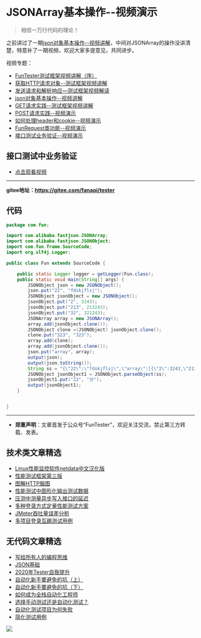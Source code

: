# JSONArray基本操作--视频演示

> 相信一万行代码的理论！

之前讲过了一期[json对象基本操作--视频讲解](https://mp.weixin.qq.com/s/MQtcIGKwWGEMb2XD3zmAIQ)，中间对JSONArray的操作没讲清楚，特意补了一期视频，欢迎大家多提意见，共同进步。

视频专题：

- [FunTester测试框架视频讲解（序）](https://mp.weixin.qq.com/s/CJrHAAniDMyr5oDXYHpPcQ)
- [获取HTTP请求对象--测试框架视频讲解](https://mp.weixin.qq.com/s/hG89sGf96GcPb2hGnludsw)
- [发送请求和解析响应—测试框架视频解读](https://mp.weixin.qq.com/s/xUQ8o3YuZOChXZ2UGR1Kyw)
- [json对象基本操作--视频讲解](https://mp.weixin.qq.com/s/MQtcIGKwWGEMb2XD3zmAIQ)
- [GET请求实践--测试框架视频讲解](https://mp.weixin.qq.com/s/_ZEDmRPXe4SLjCgdwDtC7A)
- [POST请求实践--视频演示](https://mp.weixin.qq.com/s/g0mLzMQ4Br2e592m3p68eg)
- [如何处理header和cookie--视频演示](https://mp.weixin.qq.com/s/MkwzT9VPglSnOxY7geSUiQ)
- [FunRequest类功能--视频演示](https://mp.weixin.qq.com/s/WGS6ZwAvw7X4MC004Gz4pA)
- [接口测试业务验证--视频演示](https://mp.weixin.qq.com/s/DH8HDmaritXQnkBIFOadoA)


## 接口测试中业务验证

- [点击观看视频](https://mp.weixin.qq.com/s/OosDbRoknMe1riaPc3hhLg)

----
**gitee地址：https://gitee.com/fanapi/tester**

## 代码


```Java
package com.fun;

import com.alibaba.fastjson.JSONArray;
import com.alibaba.fastjson.JSONObject;
import com.fun.frame.SourceCode;
import org.slf4j.Logger;

public class Fun extends SourceCode {

    public static Logger logger = getLogger(Fun.class);
    public static void main(String[] args) {
        JSONObject json = new JSONObject();
        json.put("22", "fdskjflsj");
        JSONObject jsonObject = new JSONObject();
        jsonObject.put("2", 3243);
        jsonObject.put("213", 213243);
        jsonObject.put("32", 321243);
        JSONArray array = new JSONArray();
        array.add(jsonObject.clone());
        JSONObject clone =(JSONObject) jsonObject.clone();
        clone.put("323", "323");
        array.add(clone);
        array.add(jsonObject.clone());
        json.put("array", array);
        output(json);
        output(json.toString());
        String ss = "{\"22\":\"fdskjflsj\",\"array\":[{\"2\":3243,\"213\":213243,\"32\":321243},{\"2\":3243,\"213\":213243,\"323\":\"323\",\"32\":321243},{\"2\":3243,\"213\":213243,\"32\":321243}]}";
        JSONObject jsonObject1 = JSONObject.parseObject(ss);
        jsonObject1.put("22", "分");
        output(jsonObject1);
    }


}

```

---
* **郑重声明**：文章首发于公众号“FunTester”，欢迎关注交流，禁止第三方转载、发表。

## 技术类文章精选

- [Linux性能监控软件netdata中文汉化版](https://mp.weixin.qq.com/s/fdXtK-5WwKnxjLZdyg6-nA)
- [性能测试框架第三版](https://mp.weixin.qq.com/s/Mk3PoH7oJX7baFmbeLtl_w)
- [图解HTTP脑图](https://mp.weixin.qq.com/s/100Vm8FVEuXs0x6rDGTipw)
- [性能测试中图形化输出测试数据](https://mp.weixin.qq.com/s/EMvpYIsszdwBJFPIxztTvA)
- [压测中测量异步写入接口的延迟](https://mp.weixin.qq.com/s/odvK1iYgg4eRVtOOPbq15w)
- [多种登录方式定量性能测试方案](https://mp.weixin.qq.com/s/WuZ2h2rr0rNBgEvQVioacA)
- [JMeter吞吐量误差分析](https://mp.weixin.qq.com/s/jHKmFNrLmjpihnoigNNCSg)
- [多项目登录互踢测试用例](https://mp.weixin.qq.com/s/Nn_CUy_j7j6bUwHSkO0pCQ)

## 无代码文章精选

- [写给所有人的编程思维](https://mp.weixin.qq.com/s/Oj33UCnYfbUgzsBzEm2GPQ)
- [JSON基础](https://mp.weixin.qq.com/s/tnQmAFfFbRloYp8J9TYurw)
- [2020年Tester自我提升](https://mp.weixin.qq.com/s/vuhUp85_6Sbg6ReAN3TTSQ)
- [自动化新手要避免的坑（上）](https://mp.weixin.qq.com/s/MjcX40heTRhEgCFhInoqYQ)
- [自动化新手要避免的坑（下）](https://mp.weixin.qq.com/s/azDUo1IO5JgkJIS9n1CMRg)
- [如何成为全栈自动化工程师](https://mp.weixin.qq.com/s/j2rQ3COFhg939KLrgKr_bg)
- [选择手动测试还是自动化测试？](https://mp.weixin.qq.com/s/4haRrfSIp5Plgm_GN98lRA)
- [自动化测试项目为何失败](https://mp.weixin.qq.com/s/KFJXuLjjs1hii47C1BH8PA)
- [简化测试用例](https://mp.weixin.qq.com/s/BhwfDqhN9yoa3Iul_Eu5TA)


![](https://mmbiz.qpic.cn/mmbiz_jpg/13eN86FKXzBiaBZzt2rchWvBn0pztDTcYwUrHyWvCCIxiaHORQ1xe1vID42zWVicABw6dHibFChrlbFqVR5vO96eVQ/640?wx_fmt=jpeg&tp=webp&wxfrom=5&wx_lazy=1&wx_co=1)